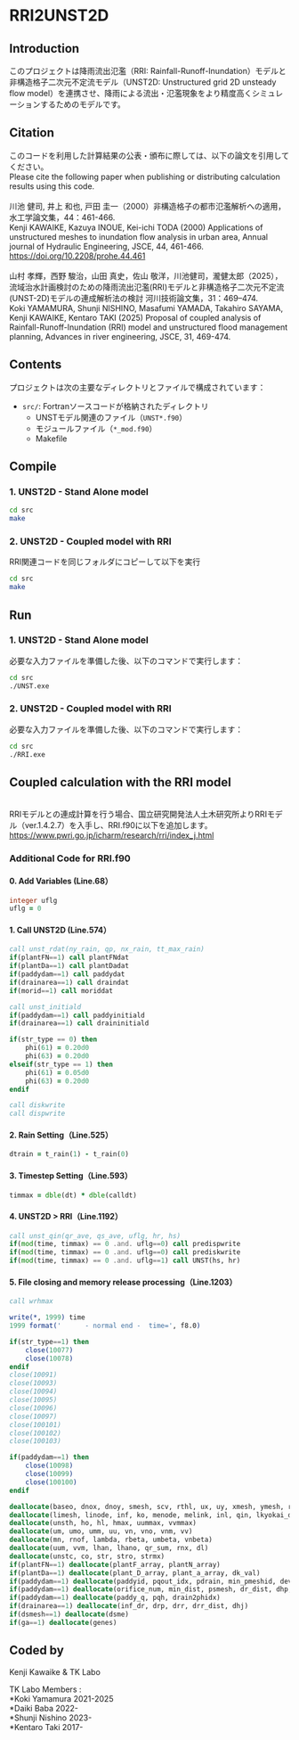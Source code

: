 # RRI2UNST2D

## Introduction
このプロジェクトは降雨流出氾濫（RRI: Rainfall-Runoff-Inundation）モデルと非構造格子二次元不定流モデル（UNST2D: Unstructured grid 2D unsteady flow model）を連携させ、降雨による流出・氾濫現象をより精度高くシミュレーションするためのモデルです。

## Citation
このコードを利用した計算結果の公表・頒布に際しては、以下の論文を引用してください。\
Please cite the following paper when publishing or distributing calculation results using this code.\
 \
川池 健司, 井上 和也, 戸田 圭一（2000）非構造格子の都市氾濫解析への適用，水工学論文集，44：461-466.\
Kenji KAWAIKE, Kazuya INOUE, Kei-ichi TODA (2000) Applications of unstructured meshes to inundation flow analysis in urban area, Annual journal of Hydraulic Engineering, JSCE, 44, 461-466.\
https://doi.org/10.2208/prohe.44.461 \
 \
山村 孝輝，西野 駿治，山田 真史，佐山 敬洋，川池健司，瀧健太郎（2025），流域治水計画検討のための降雨流出氾濫(RRI)モデルと非構造格子二次元不定流(UNST-2D)モデルの連成解析法の検討 河川技術論文集，31：469–474.\
Koki YAMAMURA, Shunji NISHINO, Masafumi YAMADA, Takahiro SAYAMA, Kenji KAWAIKE, Kentaro TAKI (2025) Proposal of coupled analysis of Rainfall-Runoff-Inundation (RRI) model and unstructured flood management planning, Advances in river engineering, JSCE, 31, 469-474.

## Contents

プロジェクトは次の主要なディレクトリとファイルで構成されています：

- `src/`: Fortranソースコードが格納されたディレクトリ
  - UNSTモデル関連のファイル（`UNST*.f90`）
  - モジュールファイル（`*_mod.f90`）
  - Makefile

## Compile
### 1. UNST2D - Stand Alone model

```bash
cd src
make
```
### 2. UNST2D - Coupled model with RRI

RRI関連コードを同じフォルダにコピーして以下を実行
  
```bash
cd src
make
```

## Run
### 1. UNST2D - Stand Alone model
必要な入力ファイルを準備した後、以下のコマンドで実行します：
```bash
cd src
./UNST.exe
```
### 2. UNST2D - Coupled model with RRI
必要な入力ファイルを準備した後、以下のコマンドで実行します：
```bash
cd src
./RRI.exe
```
## Coupled calculation with the RRI model
 \
RRIモデルとの連成計算を行う場合、国立研究開発法人土木研究所よりRRIモデル（ver.1.4.2.7）を入手し、RRI.f90に以下を追加します。\
https://www.pwri.go.jp/icharm/research/rri/index_j.html  


### Additional Code for RRI.f90  

#### 0. Add Variables (Line.68）
  
```fortran
integer uflg
uflg = 0
```

#### 1. Call UNST2D (Line.574）

```fortran
call unst_rdat(ny_rain, qp, nx_rain, tt_max_rain)
if(plantFN==1) call plantFNdat
if(plantDa==1) call plantDadat
if(paddydam==1) call paddydat
if(drainarea==1) call draindat
if(morid==1) call moriddat

call unst_initiald
if(paddydam==1) call paddyinitiald
if(drainarea==1) call draininitiald

if(str_type == 0) then
    phi(61) = 0.20d0
    phi(63) = 0.20d0
elseif(str_type == 1) then
    phi(61) = 0.05d0
    phi(63) = 0.20d0
endif

call diskwrite
call dispwrite
```

#### 2. Rain Setting（Line.525）

```fortran
dtrain = t_rain(1) - t_rain(0)
```

#### 3. Timestep Setting（Line.593）

```fortran
timmax = dble(dt) * dble(calldt)
```

#### 4. UNST2D > RRI（Line.1192）

```fortran
call unst_qin(qr_ave, qs_ave, uflg, hr, hs)
if(mod(time, timmax) == 0 .and. uflg==0) call predispwrite  
if(mod(time, timmax) == 0 .and. uflg==0) call prediskwrite
if(mod(time, timmax) == 0 .and. uflg==1) call UNST(hs, hr)
```

#### 5. File closing and memory release processing（Line.1203）

```fortran
call wrhmax

write(*, 1999) time
1999 format('      - normal end -  time=', f8.0)

if(str_type==1) then
    close(10077)
    close(10078)
endif
close(10091)
close(10093)
close(10094)
close(10095)
close(10096)
close(10097)
close(100101)
close(100102)
close(100103)

if(paddydam==1) then
    close(10098)
    close(10099)
    close(100100)
endif

deallocate(baseo, dnox, dnoy, smesh, scv, rthl, ux, uy, xmesh, ymesh, rtuv)
deallocate(limesh, linode, inf, ko, menode, melink, inl, qin, lkyokai_dx, lkyokai_dy)
deallocate(unsth, ho, hl, hmax, uummax, vvmmax)
deallocate(um, umo, umm, uu, vn, vno, vnm, vv)
deallocate(mn, rnof, lambda, rbeta, umbeta, vnbeta)
deallocate(uum, vvm, lhan, lhano, qr_sum, rnx, dl)
deallocate(unstc, co, str, stro, strmx)
if(plantFN==1) deallocate(plantF_array, plantN_array)
if(plantDa==1) deallocate(plant_D_array, plant_a_array, dk_val)
if(paddydam==1) deallocate(paddyid, pqout_idx, pdrain, min_pmeshid, device)
if(paddydam==1) deallocate(orifice_num, min_dist, psmesh, dr_dist, dhp, phid)
if(paddydam==1) deallocate(paddy_q, pqh, drain2phidx)
if(drainarea==1) deallocate(inf_dr, drp, drr, drr_dist, dhj)
if(dsmesh==1) deallocate(dsme)
if(ga==1) deallocate(genes)
```

## Coded by 
Kenji Kawaike & TK Labo  
  
TK Labo Members :  
*Koki Yamamura 2021-2025  
*Daiki Baba 2022-  
*Shunji Nishino 2023-  
*Kentaro Taki 2017-  
